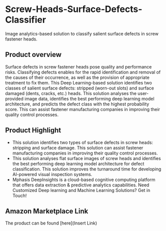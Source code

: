 # Screw-Heads-Surface-Defects-Classifier
Image analytics-based solution to classify salient surface defects in screw fastener heads.

## Product overview
Surface defects in screw fastener heads pose quality and performance risks. Classifying defects enables for the rapid identification and removal of the causes of their occurrence, as well as the provision of appropriate treatment to fix them. This Deep Learning-based solution identifies two classes of salient surface defects: stripped (worn-out slots) and surface damaged (dents, cracks, etc.) heads. This solution analyses the user-provided image data, identifies the best performing deep learning model architecture, and predicts the defect class with the highest probability score. This can assist fastener manufacturing companies in improving their quality control processes.

## Product Highlight 
* This solution identifies two types of surface defects in screw heads: stripping and surface damage. This solution can assist fastener manufacturing companies in improving their quality control processes.
* This solution analyses flat surface images of screw heads and identifies the best performing deep learning model architecture for defect classification. This solution improves the turnaround time for developing AI-powered visual inspection systems.
* Mphasis DeepInsights is a cloud-based cognitive computing platform that offers data extraction & predictive analytics capabilities. Need Customized Deep learning and Machine Learning Solutions? Get in Touch!

## Amazon Marketplace Link
The product can be found [here](Insert Link)
